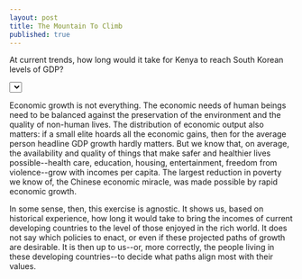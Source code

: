 ```yaml
---
layout: post
title: The Mountain To Climb
published: true
---
```


At current trends, how long would it take for Kenya to reach South Korean levels of GDP?

<!-- Initialize a select button -->
<select id="selectButton"></select>

<!-- Create a div where the graph will take place -->
<div id="forecasts"></div>

Economic growth is not everything. The economic needs of human beings need to be balanced against the preservation of the environment and the quality of non-human lives. The distribution of economic output also matters: if a small elite hoards all the economic gains, then for the average person headline GDP growth hardly matters. But we know that, on average, the availability and quality of things that make safer and healthier lives possible--health care, education, housing, entertainment, freedom from violence--grow with incomes per capita. The largest reduction in poverty we know of, the Chinese economic miracle, was made possible by rapid economic growth. 

In some sense, then, this exercise is agnostic. It shows us, based on historical experience, how long it would take to bring the incomes of current developing countries to the level of those enjoyed in the rich world. It does not say which policies to enact, or even if these projected paths of growth are desirable. It is then up to us--or, more correctly, the people living in these developing countries--to decide what paths align most with their values.

<script src="http://d3js.org/d3.v4.js"></script>
<script src="https://d3js.org/d3-scale-chromatic.v1.min.js"></script>

<script>
// https://www.d3-graph-gallery.com/graph/line_basic.html
// https://www.d3-graph-gallery.com/graph/line_select.html

var margin = {top: 10, right: 100, bottom: 30, left: 30},
    width = 460 - margin.left - margin.right,
    height = 400 - margin.top - margin.bottom;

var svg = d3.select("#forecasts")
  .append("svg")
    .attr("width", width + margin.left + margin.right)
    .attr("height", height + margin.top + margin.bottom)
  .append("g")
    .attr("transform",
          "translate(" + margin.left + "," + margin.top + ")");

var allGroup = ["France", "Kenya"];

d3.select("#selectButton")
  .selectAll('myOptions')
 	.data(allGroup)
  .enter()
	.append('option')
  .text(function (d) { return d; }) // text showed in the menu
  .attr("value", function (d) { return d; }); // corresponding value returned by the button


d3.csv("/assets/mountain_to_climb/weo_2021_10_long.csv", d3.autoType,

  // When reading the csv, I must format variables:
  function(d){
    return { 
    	date : d3.timeParse("%Y")(d.year), 
    	value : +d.France 
    }
  },

  // Now I can use this dataset:
  function(data) {

    // Add X axis --> it is a date format
    var x = d3.scaleTime()
      .domain(d3.extent(data, function(d) { return d.date; }))
      .range([ 0, width ]);
    svg.append("g")
      .attr("transform", "translate(0," + height + ")")
      .call(d3.axisBottom(x));

    // Add Y axis
    var y = d3.scaleLinear()
      .domain([0, d3.max(data, function(d) { return +d.value; })])
      .range([ height, 0 ]);
    svg.append("g")
      .call(d3.axisLeft(y));

    // Add the line
    svg.append("path")
      .datum(data)
      .attr("fill", "none")
      .attr("stroke", "steelblue")
      .attr("stroke-width", 1.5)
      .attr("d", d3.line()
        .x(function(d) { return x(d.date) })
        .y(function(d) { return y(d.value) })
        )

})


/*
var parseDate = d3.timeParse("%Y").parse;

d3.csv("/assets/mountain_to_climb/weo_2021_10_long.csv", function(d){
		return { 
			date : d3.timeParse("%Y")(d.year), 
			France : +d.France 
		}
	},
	function(data) {

	// When reading the csv, I must format variables:
	


    // A color scale: one color for each group
    var myColor = d3.scaleOrdinal()
      .domain(allGroup)
      .range(d3.schemeSet2);

    // Add X axis --> it is a date format
    var x = d3.scaleLinear()
      .domain([1980,2020])
      .range([ 0, width ]);
    svg.append("g")
      .attr("transform", "translate(0," + height + ")")
      .call(d3.axisBottom(x));

    // Add Y axis
    var y = d3.scaleLinear()
      .domain( [0,60000])
      .range([ height, 0 ]);
    svg.append("g")
      .call(d3.axisLeft(y));

    // Initialize line with group a
    var line = svg
      .append('g')
      .append("path")
        .datum(data)
        .attr("d", d3.line()
          .x(function(d) { return x(+d.year) })
          .y(function(d) { return y(+d.France) })
        )
        .attr("stroke", function(d){ return myColor("France") })
        .style("stroke-width", 4)
        .style("fill", "none");

    // A function that update the chart
    function update(selectedGroup) {

      // Create new data with the selection?
      var dataFilter = data.map(function(d){return {year: d.year, value:d[selectedGroup]} })

      // Give these new data to update line
      line
          .datum(dataFilter)
          .transition()
          .duration(1000)
          .attr("d", d3.line()
            .x(function(d) { return x(+d.year) })
            .y(function(d) { return y(+d.value) })
          )
          .attr("stroke", function(d){ return myColor(selectedGroup) })
    }

    // When the button is changed, run the updateChart function
    d3.select("#selectButton").on("change", function(d) {
        // recover the option that has been chosen
        var selectedOption = d3.select(this).property("value")
        // run the updateChart function with this selected option
        update(selectedOption)
    });

})
*/

</script>